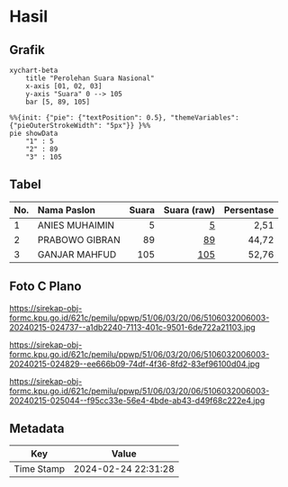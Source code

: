 # Hasil

## Grafik

```mermaid
xychart-beta
    title "Perolehan Suara Nasional"
    x-axis [01, 02, 03]
    y-axis "Suara" 0 --> 105
    bar [5, 89, 105]
```

```mermaid
%%{init: {"pie": {"textPosition": 0.5}, "themeVariables": {"pieOuterStrokeWidth": "5px"}} }%%
pie showData
    "1" : 5
    "2" : 89
    "3" : 105
```

## Tabel

| No. | Nama Paslon    | Suara | Suara (raw) | Persentase |
|:--- |:-------------- | -----:| -----------:| ----------:|
| 1   | ANIES MUHAIMIN | 5     | [5][p-1]    | 2,51       |
| 2   | PRABOWO GIBRAN | 89    | [89][p-2]   | 44,72      |
| 3   | GANJAR MAHFUD  | 105   | [105][p-3]  | 52,76      |


[p-1]: https://github.com/gigit-pemilu/pemilu-2024/blob/main/pilpres/hitung-suara/sub/51-bali/sub/06-bangli/sub/03-tembuku/sub/2006-peninjoan/sub/003-tps/sub/paslon-1.txt
[p-2]: https://github.com/gigit-pemilu/pemilu-2024/blob/main/pilpres/hitung-suara/sub/51-bali/sub/06-bangli/sub/03-tembuku/sub/2006-peninjoan/sub/003-tps/sub/paslon-2.txt
[p-3]: https://github.com/gigit-pemilu/pemilu-2024/blob/main/pilpres/hitung-suara/sub/51-bali/sub/06-bangli/sub/03-tembuku/sub/2006-peninjoan/sub/003-tps/sub/paslon-3.txt

## Foto C Plano

https://sirekap-obj-formc.kpu.go.id/621c/pemilu/ppwp/51/06/03/20/06/5106032006003-20240215-024737--a1db2240-7113-401c-9501-6de722a21103.jpg

https://sirekap-obj-formc.kpu.go.id/621c/pemilu/ppwp/51/06/03/20/06/5106032006003-20240215-024829--ee666b09-74df-4f36-8fd2-83ef96100d04.jpg

https://sirekap-obj-formc.kpu.go.id/621c/pemilu/ppwp/51/06/03/20/06/5106032006003-20240215-025044--f95cc33e-56e4-4bde-ab43-d49f68c222e4.jpg


## Metadata

| Key        | Value               |
| ---------- | ------------------- |
| Time Stamp | 2024-02-24 22:31:28 |



